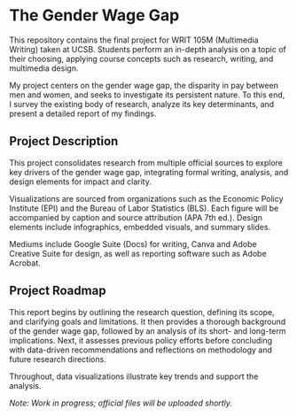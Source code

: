 # The Gender Wage Gap
This repository contains the final project for WRIT 105M (Multimedia Writing) taken at UCSB. Students perform an in-depth analysis on a topic of their choosing, applying course concepts such as research, writing, and multimedia design. 

My project centers on the gender wage gap, the disparity in pay between men and women, and seeks to investigate its persistent nature. To this end, I survey the existing body of research, analyze its key determinants, and present a detailed report of my findings.  

## Project Description 
This project consolidates research from multiple official sources to explore key drivers of the gender wage gap, integrating formal writing, analysis, and design elements for impact and clarity. 

Visualizations are sourced from organizations such as the Economic Policy Institute (EPI) and the Bureau of Labor Statistics (BLS). Each figure will be accompanied by caption and source attribution (APA 7th ed.). Design elements include infographics, embedded visuals, and summary slides. 

Mediums include Google Suite (Docs) for writing, Canva and Adobe Creative Suite for design, as well as reporting software such as Adobe Acrobat. 

## Project Roadmap 
This report begins by outlining the research question, defining its scope, and clarifying goals and limitations. It then provides a thorough background of the gender wage gap, followed by an analysis of its short- and long-term implications. Next, it assesses previous policy efforts before concluding with data-driven recommendations and reflections on methodology and future research directions. 

Throughout, data visualizations illustrate key trends and support the analysis.

*Note: Work in progress; official files will be uploaded shortly.* 
